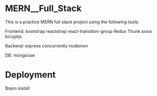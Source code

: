 # MERN__Full_Stack

This is a practice MERN full stack project using the following tools:


Frontend:
bootstrap
reactstrap
react-transition-group
Redux 
Thunk 
axios
bcryptjs

Backend:
express
concurrently
nodemon

DB:
mongoose 


# Deployment
$npm install

